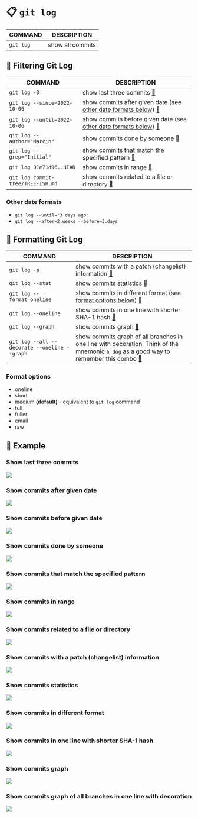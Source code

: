 # 📋 `git log`

| COMMAND   | DESCRIPTION      |
| --------- | ---------------- |
| `git log` | show all commits |

## 📌 Filtering Git Log

| COMMAND                           | DESCRIPTION                                                                                                               |
| --------------------------------- | ------------------------------------------------------------------------------------------------------------------------- |
| `git log -3`                      | show last three commits [🔗](#show-last-three-commits)                                                                     |
| `git log --since=2022-10-06`      | show commits after given date (see [other date formats below](#other-date-formats)) [🔗](#show-commits-after-given-date)   |
| `git log --until=2022-10-06`      | show commits before given date (see [other date formats below](#other-date-formats)) [🔗](#show-commits-before-given-date) |
| `git log --author="Marcin"`       | show commits done by someone [🔗](#show-commits-done-by-someone)                                                           |
| `git log --grep="Initial"`        | show commits that match the specified pattern [🔗](#show-commits-that-match-the-specified-pattern)                         |
| `git log 01e71d96..HEAD`          | show commits in range [🔗](#show-commits-in-range)                                                                         |
| `git log commit-tree/TREE-ISH.md` | show commits related to a file or directory [🔗](#show-commits-related-to-a-file-or-directory)                             |

### Other date formats

- `git log --until="3 days ago"`
- `git log --after=2.weeks --before=3.days`

## 📌 Formatting Git Log

| COMMAND                                      | DESCRIPTION                                                                                                                                                                                             |
| -------------------------------------------- | ------------------------------------------------------------------------------------------------------------------------------------------------------------------------------------------------------- |
| `git log -p`                                 | show commits with a patch (changelist) information [🔗](#show-commits-with-a-patch-changelist-information)                                                                                               |
| `git log --stat`                             | show commits statistics [🔗](#show-commits-statistics)                                                                                                                                                   |
| `git log --format=oneline`                   | show commits in different format (see [format options below](#format-options)) [🔗](#show-commits-in-different-format)                                                                                   |
| `git log --oneline`                          | show commits in one line with shorter SHA-1 hash [🔗](#show-commits-in-one-line-with-shorter-sha-1-hash)                                                                                                 |
| `git log --graph`                            | show commits graph [🔗](#show-commits-graph)                                                                                                                                                             |
| `git log --all --decorate --oneline --graph` | show commits graph of all branches in one line with decoration. Think of the mnemonic `a dog` as a good way to remember this combo [🔗](#show-commits-graph-of-all-branches-in-one-line-with-decoration) |

### Format options

- oneline
- short
- medium **(default)** - equivalent to `git log` command
- full
- fuller
- email
- raw

## 📌 Example

### Show last three commits

![](images/git-log-number.png)

### Show commits after given date

![](images/git-log-since.png)

### Show commits before given date

![](images/git-log-until.png)

### Show commits done by someone

![](images/git-log-author.png)

### Show commits that match the specified pattern

![](images/git-log-grep.png)

### Show commits in range

![](images/git-log-range.png)

### Show commits related to a file or directory

![](images/git-log-file.png)

### Show commits with a patch (changelist) information

![](images/git-log-patch.png)

### Show commits statistics

![](images/git-log-stat.png)

### Show commits in different format

![](images/git-log-format.png)

### Show commits in one line with shorter SHA-1 hash

![](images/git-log-oneline.png)

### Show commits graph

![](images/git-log-graph.png)

### Show commits graph of all branches in one line with decoration

![](images/git-log-a-dog.png)